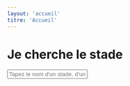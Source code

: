 ```yaml
---
layout: 'accueil'
titre: 'Accueil'
---
```


# Je cherche le stade

<input type="text" id="recherche" placeholder="Tapez le nom d'un stade, d'un club, d'une ville...">